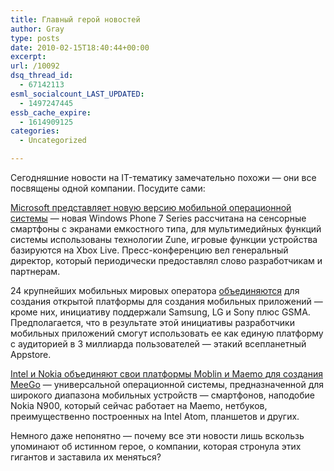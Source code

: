 ```yaml
---
title: Главный герой новостей
author: Gray
type: posts
date: 2010-02-15T18:40:44+00:00
excerpt:
url: /10092
dsq_thread_id:
  - 67142113
esml_socialcount_LAST_UPDATED:
  - 1497247445
essb_cache_expire:
  - 1614909125
categories:
  - Uncategorized

---
```








Сегодняшние новости на <nobr>IT-тематику</nobr> замечательно похожи — они все посвящены одной компании<span class="point">.</span> Посудите сами:

[Microsoft представляет новую версию мобильной операционной системы][1] — новая Windows Phone 7 Series рассчитана на сенсорные смартфоны с экранами емкостного типа<span class="point">,</span> для мультимедийных функций системы использованы технологии Zune<span class="point">,</span> игровые функции устройства базируются на Xbox Live<span class="point">.</span> <nobr>Пресс-конференцию</nobr> вел генеральный директор<span class="point">,</span> который периодически предоставлял слово разработчикам и партнерам.

24 крупнейших мобильных мировых оператора [объединяются][2] для создания открытой платформы для создания мобильных приложений — кроме них<span class="point">,</span> инициативу поддержали Samsung<span class="point">,</span> LG и Sony плюс GSMA<span class="point">.</span> Предполагается<span class="point">,</span> что в результате этой инициативы разработчики мобильных приложений смогут использовать ее как единую платформу с аудиторией в 3 миллиарда пользователей — этакий всепланетный Appstore.

[Intel и Nokia объединяют свои платформы Moblin и Maemo для создания MeeGo][3] — универсальной операционной системы<span class="point">,</span> предназначенной для широкого диапазона мобильных устройств — смартфонов<span class="point">,</span> наподобие Nokia N900<span class="point">,</span> который сейчас работает на Maemo<span class="point">,</span> нетбуков<span class="point">,</span> преимущественно построенных на Intel Atom<span class="point">,</span> планшетов и других.

Немного даже непонятно — почему все эти новости лишь вскользь упоминают об истинном герое<span class="point">,</span> о компании<span class="point">,</span> которая стронула этих гигантов и заставила их меняться?

 [1]: http://www.engadget.com/2010/02/15/windows-phone-7-series-is-official-and-microsoft-is-playing-to/
 [2]: http://moconews.net/article/419-two-dozen-carriers-worldwide-unite-against-apples-app-store/
 [3]: http://reviews.cnet.com/8301-13970_7-10453293-78.html